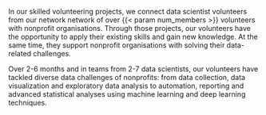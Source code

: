 In our skilled volunteering projects, we connect data scientist volunteers from our network network of over {{< param num_members >}} volunteers with nonprofit organisations. Through those projects, our volunteers have the opportunity to apply their existing skills and gain new knowledge. At the same time, they support nonprofit organisations with solving their data-related challenges. 

Over 2-6 months and in teams from 2-7 data scientists, our volunteers have tackled diverse data challenges of nonprofits: from data collection, data visualization and exploratory data analysis to automation, reporting and advanced statistical analyses using machine learning and deep learning techniques. 
